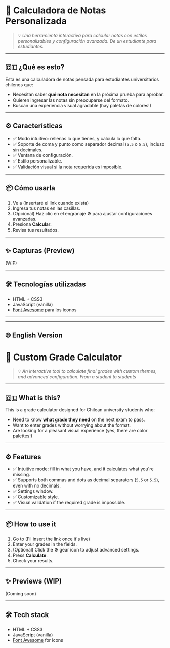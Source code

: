 # 🧮 Calculadora de Notas Personalizada

> 💡 *Una herramienta interactiva para calcular notas con estilos personalizables y configuración avanzada. De un estudiante para estudiantes.*

---

## 🇨🇱 ¿Qué es esto?

Esta es una calculadora de notas pensada para estudiantes universitarios chilenos que:

- Necesitan saber **qué nota necesitan** en la próxima prueba para aprobar.
- Quieren ingresar las notas sin preocuparse del formato.
- Buscan una experiencia visual agradable (hay paletas de colores!)

---

## ⚙️ Características

- ✅ Modo intuitivo: rellenas lo que tienes, y calcula lo que falta.
- ✅ Soporte de coma y punto como separador decimal (`5,5` o `5.5`), incluso sin decimales.
- ✅ Ventana de configuración.
- ✅ Estilo personalizable.
- ✅ Validación visual si la nota requerida es imposible.

---

## 📦 Cómo usarla

1. Ve a (insertaré el link cuando exista)
2. Ingresa tus notas en las casillas.
4. (Opcional) Haz clic en el engranaje ⚙️ para ajustar configuraciones avanzadas.
3. Presiona **Calcular**.
5. Revisa tus resultados.

---

## ✨ Capturas (Preview)

(WIP)

---

## 🛠️ Tecnologías utilizadas

- HTML + CSS3
- JavaScript (vanilla)
- [Font Awesome](https://fontawesome.com) para los íconos

---
---

## 🌐 English Version

# 🧮 Custom Grade Calculator

> 💡 *An interactive tool to calculate final grades with custom themes, and advanced configuration. From a student to students*

---

## 🇨🇱 What is this?

This is a grade calculator designed for Chilean university students who:

- Need to know **what grade they need** on the next exam to pass.
- Want to enter grades without worrying about the format.
- Are looking for a pleasant visual experience (yes, there are color palettes!)

---

## ⚙️ Features

- ✅ Intuitive mode: fill in what you have, and it calculates what you're missing.
- ✅ Supports both commas and dots as decimal separators (`5.5` or `5,5`), even with no decimals.
- ✅ Settings window.
- ✅ Customizable style.
- ✅ Visual validation if the required grade is impossible.

---

## 📦 How to use it

1. Go to (I'll insert the link once it's live)
2. Enter your grades in the fields.
3. (Optional) Click the ⚙️ gear icon to adjust advanced settings.
4. Press **Calculate**.
5. Check your results.

---

## ✨ Previews (WIP)

(Coming soon)

---

## 🛠️ Tech stack

- HTML + CSS3  
- JavaScript (vanilla)  
- [Font Awesome](https://fontawesome.com) for icons
